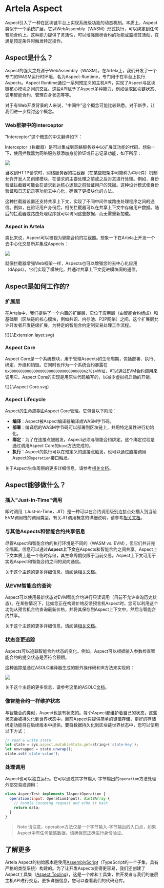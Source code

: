 # Artela Aspect

Aspect引入了一种在区块链平台上实现系统级功能的动态机制。本质上，Aspect类似于一个系统扩展，它以WebAssembly（WASM）形式执行，可以绑定到任何智能合约上。这种能力提供了灵活性，可以增强目标合约的功能或监控其活动，在满足预定条件时触发特定操作。

## Aspect是什么？

Aspect的强大之处源于WebAssembly（WASM）。在Artela上，我们开发了一个专门的WASM运行时环境，名为Aspect-Runtime，专门用于在平台上执行Aspects。Aspect Runtime通过一系列预定义的主机API，实现了Aspect与区块链核心模块之间的交互。这些API赋予了Aspect多种能力，例如读取区块链状态、调用智能合约、管理自身状态等等。

对于有Web开发背景的人来说，"中间件"这个概念可能比较熟悉。对于新手，让我们进一步探讨这个概念。

### Web框架中的Interceptor

"Interceptor"这个概念的中文翻译如下：

Interceptor（拦截器）是可以集成到网络服务器中以扩展其功能的代码。想象一下，使用拦截器为网络服务器添加身份验证或日志记录功能，如下所示：

![](.\Interceptor.svg)

当收到HTTP请求时，网络服务器的拦截器（在某些框架中可能称为中间件）机制允许开发人员创建模块，在请求的主要处理之前或之后对其进行处理。例如，身份验证拦截器可能会在请求到达核心逻辑之前验证用户的凭据。这种设计模式使身份验证和日志记录等功能去中心化，确保了更模块化的方法。

这种拦截器设置还支持共享上下文，实现了不同中间件或路由处理程序之间的通信。例如，在验证用户身份后，相关拦截器可以在共享上下文中存储用户数据。随后的拦截器或路由处理程序就可以访问这些数据，而无需重新加载。

### Aspect in Artela

类比来说，Aspect可以被视为智能合约的拦截器。想象一下在Artela上开发一个去中心化交易所并集成Aspects：

![](.\aspect.svg)

就像拦截器增强Web框架一样，Aspects也可以增强您的去中心化应用（dApps）。它们实现了模块化，并通过共享上下文促进模块间的通信。

## Aspect是如何工作的?

### 扩展层

在Artela中，我们提供了一个内置的扩展层，它位于应用层（由智能合约组成）和基础层（区块链的核心模块，例如共识、内存池、P2P网络）之间。这个扩展层允许开发者开发链级扩展，为特定的智能合约定制交易处理工作流程。

![](.\Extension layer.svg)

### Aspect Core

Aspect Core是一个系统模块，用于管理Aspects的生命周期，包括部署、执行、绑定、升级和销毁。它同时也作为一个系统合约暴露在`0x0000000000000000000000000000000000A27E14`地址，可以通过EVM合约调用来调用它。Aspect Core的实现是用原生代码编写的，以减少虚拟机启动的开销。

![](.\Aspect Core.svg)

### Aspect Lifecycle

Aspect的生命周期由Aspect Core管理。它包含以下阶段：

- **编译**：Aspect被Aspect编译器编译成WASM字节码。
- **部署**：编译后的WASM字节码可以部署到区块链上，并用特定属性进行初始化。
- **绑定**：为了在连接点被触发，Aspect必须与智能合约绑定。这个绑定过程是通过调用Aspect Core的`bind`方法完成的。
- **执行**：Aspect的执行可以在预定义的连接点触发，也可以通过直接调用Aspect的`operation`接口触发。

关于Aspect生命周期的更多详细信息，请参考[相关文档](https://docs.artela.network/develop/core-concepts/lifecycle)。

## Aspect能够做什么？

### 插入"Just-in-Time"调用

即时调用（Just-in-Time，JIT）是一种可以在合约调用级别连接点处插入到当前EVM调用栈的调用类型。有关JIT调用概念的详细说明，请参考[相关文档](https://docs.artela.network/develop/core-concepts/jit-call)。

### 与其他Aspects和智能合约共享信息

尽管Aspect和智能合约的执行环境是不同的（WASM vs. EVM），但它们并非完全隔离。信息可以通过**Aspect上下文**在Aspects和智能合约之间共享。Aspect上下文本质上是一个临时存储，其生命周期仅限于当前交易。Aspect上下文可用于实现Aspect和智能合约之间的双向通信。

关于这个主题的更多详细信息，请阅读[相关文档](https://docs.artela.network/develop/core-concepts/communication#aspect-context)。

### 从EVM智能合约查询

Aspect可以使用最新状态对EVM智能合约进行只读调用（目前不允许查询历史状态）。在某些情况下，比如您正在构建价格反馈预言机Aspect时，您可以利用这个功能从预言机合约查询最新价格，并将其保存到Aspect上下文中，然后与智能合约共享。

关于这个主题的更多详细信息，请阅读[相关文档](https://docs.artela.network/develop/core-concepts/communication#evm-static-caller)。

### 状态变更追踪

Aspects可以追踪智能合约状态的变化。例如，Aspect可以根据输入参数检查智能合约的提交状态是否符合预期。

这种追踪是通过ASOLC编译器生成的额外操作码和IR方法来实现的：

![](.\state-tracing.svg)

关于这个主题的更多信息，请参考这里的ASOLC[文档](https://docs.artela.network/develop/core-concepts/asolc)。

### 像智能合约一样维护状态

与智能合约类似，Aspect也是有状态的。每个Aspect都维护着自己的状态，这些状态会被持久化到世界状态中。目前Aspect只提供简单的键值存储，更好的存储绑定功能将在后续版本中提供。要将数据持久化到区块链世界状态中，您可以使用以下方式：

```javascript
// read & write state
let state = sys.aspect.mutableState.get<string>('state-key');
let unwrapped = state.unwrap();
state.set('state-value');
```

### 处理调用

Aspect也可以独立运行。它可以通过其字节输入-字节输出的`operation`方法处理外部交易或调用：

```javascript
class AspectTest implements IAspectOperation {
  operation(input: OperationInput): Uint8Array {
    // handle incoming request and echo it back
    return data;
  }
}
```

> Note
> 请注意，operation方法仅是一个字节输入-字节输出的入口点，如果Aspect中有任何敏感数据，请确保您正确进行身份验证。

## 了解更多

Artela Aspect的初始版本是使用[AssemblyScript](https://www.assemblyscript.org/)（TypeScript的一个子集，具有严格的类型系统）构建的。为了让开发Aspects变得更容易，我们还创建了Aspect工具集（[Aspect Tooling](https://github.com/artela-network/aspect-tooling)），这是一个库和工具集，供开发者与我们的底层主机API进行交互。更多详细信息，您可以查看我们的代码仓库。
